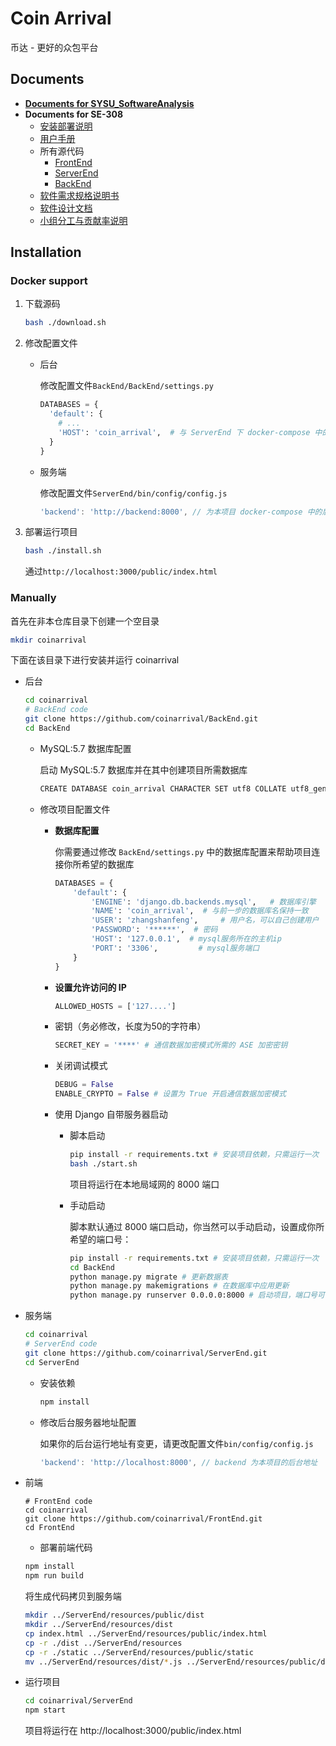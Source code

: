 # Coin Arrival

币达 - 更好的众包平台

## Documents

- [**Documents for SYSU_SoftwareAnalysis**](https://coinarrival.github.io/documents)
- **Documents for SE-308**
  - [安装部署说明](https://coinarrival.github.io/documents/docs/productionSpecification/installation.html)
  - [用户手册](https://coinarrival.github.io/documents/docs/manual.html)
  - 所有源代码
    - [FrontEnd](https://github.com/coinarrival/FrontEnd)
    - [ServerEnd](https://github.com/coinarrival/ServerEnd)
    - [BackEnd](https://github.com/coinarrival/BackEnd)
  - [软件需求规格说明书](https://coinarrival.github.io/documents/docs/srs/requirementSpecification.html)
  - [软件设计文档](https://coinarrival.github.io/documents/docs/design/softwaredesign.html)
  - [小组分工与贡献率说明](https://coinarrival.github.io/documents/docs/teamProfile.html)



## Installation

### Docker support

1. 下载源码

    ```bash
    bash ./download.sh
    ```

2. 修改配置文件

    - 后台

      修改配置文件`BackEnd/BackEnd/settings.py`
      ```python
      DATABASES = {
        'default': {
          # ...
          'HOST': 'coin_arrival',  # 与 ServerEnd 下 docker-compose 中的数据库服务容器名保持一致
        }
      }
      ```

    - 服务端

      修改配置文件`ServerEnd/bin/config/config.js`

      ```javascript
      'backend': 'http://backend:8000', // 为本项目 docker-compose 中的后台服务名
      ```

3. 部署运行项目
    ```bash
    bash ./install.sh
    ```

    通过`http://localhost:3000/public/index.html`

### Manually

首先在非本仓库目录下创建一个空目录

```bash
mkdir coinarrival
```

下面在该目录下进行安装并运行 coinarrival

- 后台

  ```bash
  cd coinarrival
  # BackEnd code
  git clone https://github.com/coinarrival/BackEnd.git
  cd BackEnd
  ```

  - MySQL:5.7 数据库配置

    启动 MySQL:5.7 数据库并在其中创建项目所需数据库

    ```bash
    CREATE DATABASE coin_arrival CHARACTER SET utf8 COLLATE utf8_general_ci;
    ```

  - 修改项目配置文件

    - **数据库配置**

      你需要通过修改 `BackEnd/settings.py` 中的数据库配置来帮助项目连接你所希望的数据库

      ```python
      DATABASES = {
          'default': {
              'ENGINE': 'django.db.backends.mysql',   # 数据库引擎
              'NAME': 'coin_arrival',  # 与前一步的数据库名保持一致
              'USER': 'zhangshanfeng',     # 用户名，可以自己创建用户
              'PASSWORD': '******',  # 密码
              'HOST': '127.0.0.1',  # mysql服务所在的主机ip
              'PORT': '3306',         # mysql服务端口
          }
      }
      ```

    - **设置允许访问的 IP**

      ```python
      ALLOWED_HOSTS = ['127....']
      ```

    - 密钥（务必修改，长度为50的字符串）

      ```python
      SECRET_KEY = '****' # 通信数据加密模式所需的 ASE 加密密钥
      ```

    - 关闭调试模式

      ```python
      DEBUG = False
      ENABLE_CRYPTO = False # 设置为 True 开启通信数据加密模式
      ```

    - 使用 Django 自带服务器启动

      - 脚本启动

        ```bash
        pip install -r requirements.txt # 安装项目依赖，只需运行一次
        bash ./start.sh
        ```
        项目将运行在本地局域网的 8000 端口

      - 手动启动

        脚本默认通过 8000 端口启动，你当然可以手动启动，设置成你所希望的端口号：

        ```bash
        pip install -r requirements.txt # 安装项目依赖，只需运行一次
        cd BackEnd
        python manage.py migrate # 更新数据表
        python manage.py makemigrations # 在数据库中应用更新
        python manage.py runserver 0.0.0.0:8000 # 启动项目，端口号可自己修改
        ```

- 服务端

  ```bash
  cd coinarrival
  # ServerEnd code
  git clone https://github.com/coinarrival/ServerEnd.git
  cd ServerEnd
  ```

  - 安装依赖

    ```bash
    npm install
    ```
  
  - 修改后台服务器地址配置

    如果你的后台运行地址有变更，请更改配置文件`bin/config/config.js`

    ```javascript
    'backend': 'http://localhost:8000', // backend 为本项目的后台地址
    ```

- 前端

  ```
  # FrontEnd code
  cd coinarrival
  git clone https://github.com/coinarrival/FrontEnd.git
  cd FrontEnd
  ```

  - 部署前端代码
  
  ```bash
  npm install
  npm run build
  ```

  将生成代码拷贝到服务端
  ```bash
  mkdir ../ServerEnd/resources/public/dist
  mkdir ../ServerEnd/resources/dist
  cp index.html ../ServerEnd/resources/public/index.html
  cp -r ./dist ../ServerEnd/resources
  cp -r ./static ../ServerEnd/resources/public/static
  mv ../ServerEnd/resources/dist/*.js ../ServerEnd/resources/public/dist/*.js
  ```

- 运行项目

  ```bash
  cd coinarrival/ServerEnd
  npm start
  ```

  项目将运行在 http://localhost:3000/public/index.html
